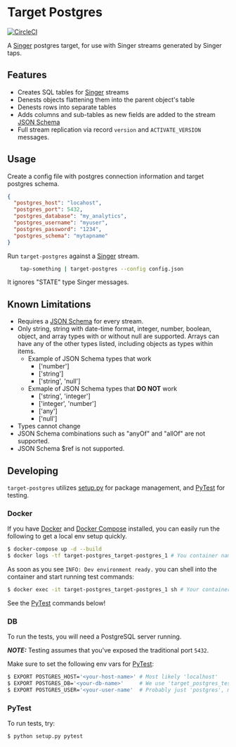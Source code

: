 # Target Postgres

[![CircleCI](https://circleci.com/gh/datamill-co/target-postgres.svg?style=svg)](https://circleci.com/gh/datamill-co/target-postgres)

A [Singer](https://singer.io/) postgres target, for use with Singer streams generated by Singer taps.

## Features

- Creates SQL tables for [Singer](https://singer.io) streams
- Denests objects flattening them into the parent object's table
- Denests rows into separate tables
- Adds columns and sub-tables as new fields are added to the stream [JSON Schema](https://json-schema.org/)
- Full stream replication via record `version` and `ACTIVATE_VERSION` messages.

## Usage

Create a config file with postgres connection information and target postgres schema.

```json
{
  "postgres_host": "locahost",
  "postgres_port": 5432,
  "postgres_database": "my_analytics",
  "postgres_username": "myuser",
  "postgres_password": "1234",
  "postgres_schema": "mytapname"
}
```

Run `target-postgres` against a [Singer](https://singer.io) stream.

```sh
	tap-something | target-postgres --config config.json
```

It ignores "STATE" type Singer messages.

## Known Limitations
- Requires a [JSON Schema](https://json-schema.org/) for every stream.
- Only string, string with date-time format, integer, number, boolean, object, and array types with or without null are supported. Arrays can have any of the other types listed, including objects as types within items. 
    - Example of JSON Schema types that work
        - ['number']
        - ['string']
        - ['string', 'null']
    - Exmaple of JSON Schema types that **DO NOT** work
        - ['string', 'integer']
        - ['integer', 'number']
        - ['any']
        - ['null']
- Types cannot change
- JSON Schema combinations such as "anyOf" and "allOf" are not supported.
- JSON Schema $ref is not supported.

## Developing
`target-postgres` utilizes [setup.py](https://python-packaging.readthedocs.io/en/latest/index.html) for package
management, and [PyTest](https://docs.pytest.org/en/latest/contents.html) for testing.

### Docker
If you have [Docker](https://www.docker.com/) and [Docker Compose](https://docs.docker.com/compose/) installed, you can
easily run the following to get a local env setup quickly.

```sh
$ docker-compose up -d --build
$ docker logs -tf target-postgres_target-postgres_1 # You container names might differ
```

As soon as you see `INFO: Dev environment ready.` you can shell into the container and start running test commands:

```sh
$ docker exec -it target-postgres_target-postgres_1 sh # Your container names might differ
```

See the [PyTest](#pytest) commands below!

### DB
To run the tests, you will need a PostgreSQL server running.

***NOTE:*** Testing assumes that you've exposed the traditional port `5432`.

Make sure to set the following env vars for [PyTest](#pytest):

```sh
$ EXPORT POSTGRES_HOST='<your-host-name>' # Most likely 'localhost'
$ EXPORT POSTGRES_DB='<your-db-name>'     # We use 'target_postgres_test'
$ EXPORT POSTGRES_USER='<your-user-name'  # Probably just 'postgres', make sure this user has no auth
```

### PyTest
To run tests, try:

```sh
$ python setup.py pytest
```
